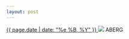 ```yaml
---
layout: post
---
```


<p>
  <a href="/73">
    <time>{{ page.date | date: "%e %B, %Y" }}</time>
  </a>
  <a href="/73"><img src="{{ site.assets_url }}/73.jpg"/></a>
  <span>ABERG</span>
</p>
